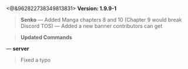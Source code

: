<@&962822738349813831> **Version: 1.9.9-1**

> **Senko**
— Added Manga chapters 8 and 10 (Chapter 9 would break Discord TOS)
— Added a new banner contributors can get

> **Updated Commands**

— **server**
> Fixed a typo